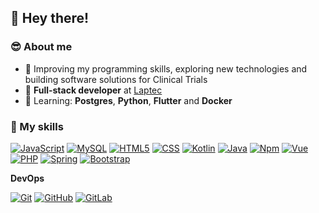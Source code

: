 ## :wave: Hey there!

### :sunglasses: About me

- :thinking: Improving my programming skills, exploring new technologies and building software solutions for Clinical Trials
- :briefcase: **Full-stack developer** at [Laptec](https://laptec.com.br/)
- :seedling: Learning: **Postgres**, **Python**, **Flutter** and **Docker**

### :rocket: My skills
[![JavaScript](https://img.shields.io/badge/-JavaScript-333333?style=flat&logo=javascript)](https://developer.mozilla.org/pt-BR/docs/Web/JavaScript)
[![MySQL](https://img.shields.io/badge/-MySQL-333333?style=flat&logo=mysql)](https://www.mysql.com/)
[![HTML5](https://img.shields.io/badge/-HTML5-333333?style=flat&logo=HTML5)](https://developer.mozilla.org/en-US/docs/Web/HTML)
[![CSS](https://img.shields.io/badge/-CSS-333333?style=flat&logo=CSS3&logoColor=1572B6)](https://developer.mozilla.org/en-US/docs/Web/CSS)
[![Kotlin](https://img.shields.io/badge/-Kotlin-333333?style=flat&logo=Kotlin)](https://kotlinlang.org)
[![Java](https://img.shields.io/badge/-Java-333333?logo=Oracle)](https://www.oracle.com/java)
[![Npm](https://img.shields.io/badge/-Npm-333333?logo=Npm)](https://www.npmjs.com)
[![Vue](https://img.shields.io/badge/Vue-333333?logo=vue.js&logoColor=green)](https://vuejs.org)
[![PHP](https://img.shields.io/badge/Php-333333?logo=php)](https://www.php.net)
[![Spring](https://img.shields.io/badge/Spring-333333?logo=spring)](https://spring.io)
[![Bootstrap](https://img.shields.io/badge/Bootstrap-333333?logo=bootstrap)](https://getbootstrap.com/)

**DevOps**

[![Git](https://img.shields.io/badge/-Git-333333?style=flat&logo=git)](https://git-scm.com/)
[![GitHub](https://img.shields.io/badge/-GitHub-333333?style=flat&logo=github)](https://github.com/)
[![GitLab](https://img.shields.io/badge/-GitLab-333333?style=flat&logo=gitlab)](https://about.gitlab.com/)

<!--
**GuilhermeSerra/GuilhermeSerra** is a ✨ _special_ ✨ repository because its `README.md` (this file) appears on your GitHub profile.

Here are some ideas to get you started:

- 🔭 I’m currently working on ...
- 🌱 I’m currently learning ...
- 👯 I’m looking to collaborate on ...
- 🤔 I’m looking for help with ...
- 💬 Ask me about ...
- 📫 How to reach me: ...
- 😄 Pronouns: ...
- ⚡ Fun fact: ...
-->
